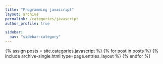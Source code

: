 ```yaml
---
title: "Programming javascript"
layout: archive
permalink: /categories/javascript
author_profile: true

sidebar:
  nav: "sidebar-category"
---
```


{% assign posts = site.categories.javascript %} {% for post in posts %} {% include archive-single.html type=page.entries_layout %} {% endfor %}